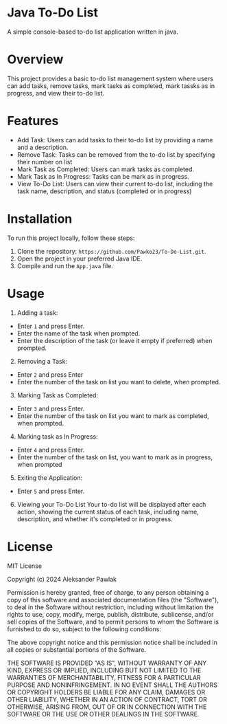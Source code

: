 # Java To-Do List

A simple console-based to-do list application written in java.

# Overview

This project provides a basic to-do list management system where users can add tasks, remove tasks, mark tasks as completed, mark tassks as in progress, and view their to-do list. 

# Features

* Add Task: Users can add tasks to their to-do list by providing a name and a description.
* Remove Task: Tasks can be removed from the to-do list by specifying their number on list
* Mark Task as Completed: Users can mark tasks as completed.
* Mark Task as In Progress: Tasks can be mark as in progress. 
* View To-Do List: Users can view their current to-do list, including the task name, description, and status (completed or in progress)

# Installation

To run this project locally, follow these steps:

1. Clone the repository: ```https://github.com/Pawko23/To-Do-List.git```.
2. Open the project in your preferred Java IDE.
3. Compile and run the `App.java` file.

# Usage

1. Adding a task:
* Enter `1` and press Enter.
* Enter the name of the task when prompted.
* Enter the description of the task (or leave it empty if preferred) when prompted.

2. Removing a Task:
* Enter `2` and press Enter
* Enter the number of the task on list you want to delete, when prompted.

3. Marking Task as Completed:
* Enter `3` and press Enter.
* Enter the number of the task on list you want to mark as completed, when prompted. 

4. Marking task as In Progress:
* Enter `4` and press Enter.
* Enter the number of the task on list, you want to mark as in progress, when prompted

5. Exiting the Application:
* Enter `5` and press Enter.

6. Viewing your To-Do List
Your to-do list will be displayed after each action, showing the current status of each task, including name, description, and whether it's completed or in progress.

# License

MIT License

Copyright (c) 2024 Aleksander Pawlak

Permission is hereby granted, free of charge, to any person obtaining a copy
of this software and associated documentation files (the "Software"), to deal
in the Software without restriction, including without limitation the rights
to use, copy, modify, merge, publish, distribute, sublicense, and/or sell
copies of the Software, and to permit persons to whom the Software is
furnished to do so, subject to the following conditions:

The above copyright notice and this permission notice shall be included in all
copies or substantial portions of the Software.

THE SOFTWARE IS PROVIDED "AS IS", WITHOUT WARRANTY OF ANY KIND, EXPRESS OR
IMPLIED, INCLUDING BUT NOT LIMITED TO THE WARRANTIES OF MERCHANTABILITY,
FITNESS FOR A PARTICULAR PURPOSE AND NONINFRINGEMENT. IN NO EVENT SHALL THE
AUTHORS OR COPYRIGHT HOLDERS BE LIABLE FOR ANY CLAIM, DAMAGES OR OTHER
LIABILITY, WHETHER IN AN ACTION OF CONTRACT, TORT OR OTHERWISE, ARISING FROM,
OUT OF OR IN CONNECTION WITH THE SOFTWARE OR THE USE OR OTHER DEALINGS IN THE
SOFTWARE.



